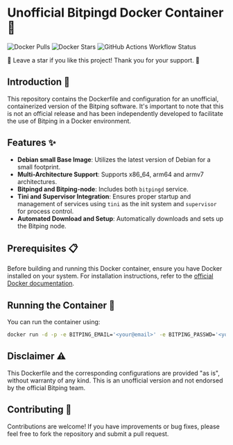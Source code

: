 # Unofficial Bitpingd Docker Container 🚀
![Docker Pulls](https://img.shields.io/docker/pulls/mrcolorrain/bitping?link=https%3A%2F%2Fhub.docker.com%2Fr%2Fmrcolorrain%2Fbitping)
![Docker Stars](https://img.shields.io/docker/stars/mrcolorrain/bitping?link=https%3A%2F%2Fhub.docker.com%2Fr%2Fmrcolorrain%2Fbitping)
![GitHub Actions Workflow Status](https://img.shields.io/github/actions/workflow/status/MRColorR/bitping/docker-build.yml?link=https%3A%2F%2Fhub.docker.com%2Fr%2Fmrcolorrain%2Fbitping)





🌟 Leave a star if you like this project! Thank you for your support. 🙂

## Introduction 📖

This repository contains the Dockerfile and configuration for an unofficial, containerized version of the Bitping software. It's important to note that this is not an official release and has been independently developed to facilitate the use of Bitping in a Docker environment.

## Features ✨

- **Debian small Base Image**: Utilizes the latest version of Debian for a small footprint.
- **Multi-Architecture Support**: Supports x86_64, arm64 and armv7 architectures.
- **Bitpingd and Bitping-node**: Includes both `bitpingd` service.
- **Tini and Supervisor Integration**: Ensures proper startup and management of services using `tini` as the init system and `supervisor` for process control.
- **Automated Download and Setup**: Automatically downloads and sets up the Bitping node.

## Prerequisites 📋

Before building and running this Docker container, ensure you have Docker installed on your system. For installation instructions, refer to the [official Docker documentation](https://docs.docker.com/get-docker/).

## Running the Container 🐳
You can run the container using:
```bash
docker run -d -p -e BITPING_EMAIL='<your@email>' -e BITPING_PASSWD='<yourpassword>' -v "./.data/.bitpingd:/root/.bitpingd" --name bitping_container mrcolorrain/bitping
```

## Disclaimer ⚠️
This Dockerfile and the corresponding configurations are provided "as is", without warranty of any kind. This is an unofficial version and not endorsed by the official Bitping team.

## Contributing 🤝
Contributions are welcome! If you have improvements or bug fixes, please feel free to fork the repository and submit a pull request.
